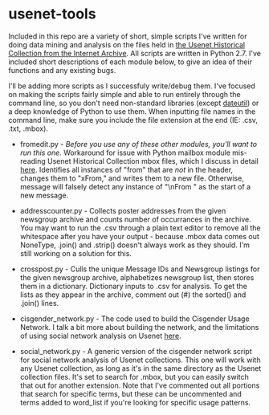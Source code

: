 # usenet-tools
Included in this repo are a variety of short, simple scripts I've written for doing data mining and analysis on the files held in [the Usenet Historical Collection from the Internet Archive](https://archive.org/details/usenethistorical). All scripts are written in Python 2.7. I've included short descriptions of each module below, to give an idea of their functions and any existing bugs. 

I'll be adding more scripts as I successfuly write/debug them. I've focused on making the scripts fairly simple and able to run entirely through the command line, so you don't need non-standard libraries (except [dateutil](https://dateutil.readthedocs.io/en/stable/)) or a deep knowledge of Python to use them. When inputting file names in the command line, make sure you include the file extension at the end (IE: .csv, .txt, .mbox).

* fromedit.py - *Before you use any of these other modules, you'll want to run this one.* Workaround for issue with Python mailbox module mis-reading Usenet Historical Collection mbox files, which I discuss in detail [here](http://mith.umd.edu/listening-for-the-static/). Identifies all instances of "from" that are *not* in the header, changes them to "xFrom," and writes them to a new file. Otherwise, message will falsely detect any instance of "\nFrom " as the start of a new message.

* addresscounter.py - Collects poster addresses from the given newsgroup archive and counts number of occurrances in the archive. You may want to run the .csv through a plain text editor to remove all the whitespace after you have your output - because .mbox data comes out NoneType, .join() and .strip() doesn't always work as they should. I'm still working on a solution for this.

* crosspost.py - Culls the unique Message IDs and Newsgroup listings for the given newsgroup archive, alphabetizes newsgroup list, then stores them in a dictionary. Dictionary inputs to .csv for analysis. To get the lists as they appear in the archive, comment out (#) the sorted() and .join() lines.

* cisgender_network.py - The code used to build the Cisgender Usage Network. I talk a bit more about building the network, and the limitations of using social network analysis on Usenet [here](http://mith.umd.edu/visualizing-poster-activity-usenet/).

* social_network.py - A generic version of the cisgender network script for social network analysis of Usenet collections. This one will work with any Usenet collection, as long as it's in the same directory as the Usenet collection files. It's set to search for .mbox, but you can easily switch that out for another extension. Note that I've commented out all portions that search for specific terms, but these can be uncommented and terms added to word_list if you're looking for specific usage patterns.

